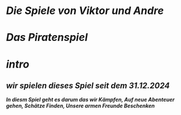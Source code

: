 # *Die Spiele von Viktor und Andre*

# *Das Piratenspiel*

# *intro*
## *wir spielen dieses Spiel seit dem 31.12.2024*
***In diesm Spiel geht es darum das wir Kämpfen, Auf neue Abenteuer gehen, Schätze Finden, Unsere armen Freunde Beschenken***
